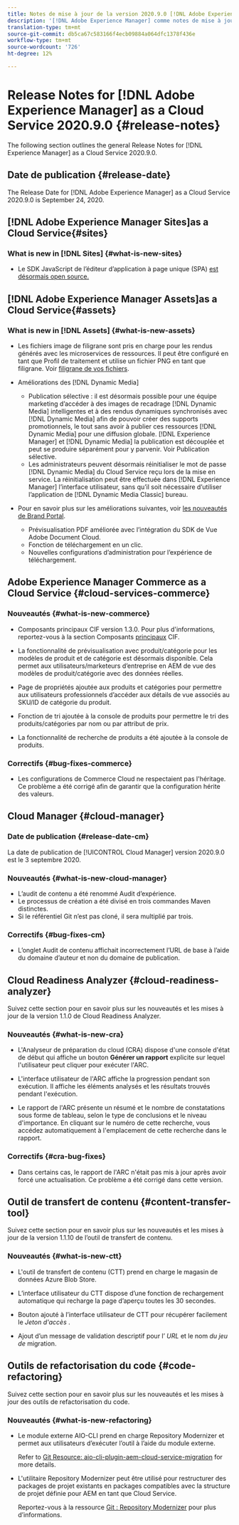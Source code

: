 ```yaml
---
title: Notes de mise à jour de la version 2020.9.0 [!DNL Adobe Experience Manager] de Cloud Service.
description: '[!DNL Adobe Experience Manager] comme notes de mise à jour Cloud Service pour la version 2020.9.0.'
translation-type: tm+mt
source-git-commit: db5ca67c583166f4ecb09884a064dfc1378f436e
workflow-type: tm+mt
source-wordcount: '726'
ht-degree: 12%

---
```



# Release Notes for [!DNL Adobe Experience Manager] as a Cloud Service 2020.9.0 {#release-notes}

The following section outlines the general Release Notes for [!DNL Experience Manager] as a Cloud Service 2020.9.0.

## Date de publication {#release-date}

The Release Date for [!DNL Adobe Experience Manager] as a Cloud Service 2020.9.0 is September 24, 2020.

## [!DNL Adobe Experience Manager Sites]as a Cloud Service{#sites}

### What is new in [!DNL Sites] {#what-is-new-sites}

* Le SDK JavaScript de l’éditeur d’application à page unique (SPA) [est désormais open source.](/help/implementing/developing/spa/reference-materials.md)

## [!DNL Adobe Experience Manager Assets]as a Cloud Service{#assets}

### What is new in [!DNL Assets] {#what-is-new-assets}

* Les fichiers image de filigrane sont pris en charge pour les rendus générés avec les microservices de ressources. Il peut être configuré en tant que Profil de traitement et utilise un fichier PNG en tant que filigrane. Voir [filigrane de vos fichiers](/help/assets/watermark-assets.md).

* Améliorations des [!DNL Dynamic Media]

   * Publication sélective : il est désormais possible pour une équipe marketing d’accéder à des images de recadrage [!DNL Dynamic Media] intelligentes et à des rendus dynamiques synchronisés avec [!DNL Dynamic Media] afin de pouvoir créer des supports promotionnels, le tout sans avoir à publier ces ressources [!DNL Dynamic Media] pour une diffusion globale. [!DNL Experience Manager] et [!DNL Dynamic Media] la publication est découplée et peut se produire séparément pour y parvenir. Voir Publication [](/help/assets/dynamic-media/selective-publishing.md)sélective.
   * Les administrateurs peuvent désormais réinitialiser le mot de passe [!DNL Dynamic Media] du Cloud Service reçu lors de la mise en service. La réinitialisation peut être effectuée dans [!DNL Experience Manager] l’interface utilisateur, sans qu’il soit nécessaire d’utiliser l’application de [!DNL Dynamic Media Classic] bureau.

* Pour en savoir plus sur les améliorations suivantes, voir [les nouveautés de Brand Portal](https://docs.adobe.com/content/help/en/experience-manager-brand-portal/using/introduction/whats-new.html).

   * Prévisualisation PDF améliorée avec l’intégration du SDK de Vue Adobe Document Cloud.
   * Fonction de téléchargement en un clic.
   * Nouvelles configurations d’administration pour l’expérience de téléchargement.

<!--
### Bugs Fixed {#bugs-fixed-assets}

TBD: list of Assets aaCS bugs that are fixed.
-->

## Adobe Experience Manager Commerce as a Cloud Service {#cloud-services-commerce}

### Nouveautés {#what-is-new-commerce}

* Composants principaux CIF version 1.3.0. Pour plus d&#39;informations, reportez-vous à la section Composants [principaux](https://github.com/adobe/aem-core-cif-components/releases/tag/core-cif-components-reactor-1.3.0) CIF.

* La fonctionnalité de prévisualisation avec produit/catégorie pour les modèles de produit et de catégorie est désormais disponible. Cela permet aux utilisateurs/marketeurs d’entreprise en AEM de vue des modèles de produit/catégorie avec des données réelles.

* Page de propriétés ajoutée aux produits et catégories pour permettre aux utilisateurs professionnels d’accéder aux détails de vue associés au SKU/ID de catégorie du produit.

* Fonction de tri ajoutée à la console de produits pour permettre le tri des produits/catégories par nom ou par attribut de prix.

* La fonctionnalité de recherche de produits a été ajoutée à la console de produits.

### Correctifs {#bug-fixes-commerce}

* Les configurations de Commerce Cloud ne respectaient pas l&#39;héritage. Ce problème a été corrigé afin de garantir que la configuration hérite des valeurs.

## Cloud Manager {#cloud-manager}

### Date de publication {#release-date-cm}

La date de publication de [!UICONTROL Cloud Manager] version 2020.9.0 est le 3 septembre 2020.

### Nouveautés {#what-is-new-cloud-manager}

* L’audit de contenu a été renommé Audit d’expérience.
* Le processus de création a été divisé en trois commandes Maven distinctes.
* Si le référentiel Git n’est pas cloné, il sera multiplié par trois.

### Correctifs {#bug-fixes-cm}

* L’onglet Audit de contenu affichait incorrectement l’URL de base à l’aide du domaine d’auteur et non du domaine de publication.

## Cloud Readiness Analyzer {#cloud-readiness-analyzer}

Suivez cette section pour en savoir plus sur les nouveautés et les mises à jour de la version 1.1.0 de Cloud Readiness Analyzer.

### Nouveautés {#what-is-new-cra}

* L&#39;Analyseur de préparation du cloud (CRA) dispose d&#39;une console d&#39;état de début qui affiche un bouton **Générer un rapport** explicite sur lequel l&#39;utilisateur peut cliquer pour exécuter l&#39;ARC.

* L&#39;interface utilisateur de l&#39;ARC affiche la progression pendant son exécution. Il affiche les éléments analysés et les résultats trouvés pendant l&#39;exécution.

* Le rapport de l&#39;ARC présente un résumé et le nombre de constatations sous forme de tableau, selon le type de conclusions et le niveau d&#39;importance. En cliquant sur le numéro de cette recherche, vous accédez automatiquement à l&#39;emplacement de cette recherche dans le rapport.

### Correctifs {#cra-bug-fixes}

* Dans certains cas, le rapport de l&#39;ARC n&#39;était pas mis à jour après avoir forcé une actualisation. Ce problème a été corrigé dans cette version.

## Outil de transfert de contenu {#content-transfer-tool}

Suivez cette section pour en savoir plus sur les nouveautés et les mises à jour de la version 1.1.10 de l’outil de transfert de contenu.

### Nouveautés {#what-is-new-ctt}

* L&#39;outil de transfert de contenu (CTT) prend en charge le magasin de données Azure Blob Store.

* L’interface utilisateur du CTT dispose d’une fonction de rechargement automatique qui recharge la page d’aperçu toutes les 30 secondes.

* Bouton ajouté à l’interface utilisateur de CTT pour récupérer facilement le *Jeton d&#39;accès* .

* Ajout d’un message de validation descriptif pour l’ *URL* et le nom *du jeu de* migration.

## Outils de refactorisation du code {#code-refactoring}

Suivez cette section pour en savoir plus sur les nouveautés et les mises à jour des outils de refactorisation du code.

### Nouveautés {#what-is-new-refactoring}

* Le module externe AIO-CLI prend en charge Repository Modernizer et permet aux utilisateurs d’exécuter l’outil à l’aide du module externe.

   Refer to [Git Resource: aio-cli-plugin-aem-cloud-service-migration](https://github.com/adobe/aio-cli-plugin-aem-cloud-service-migration) for more details.

* L&#39;utilitaire Repository Modernizer peut être utilisé pour restructurer des packages de projet existants en packages compatibles avec la structure de projet définie pour AEM en tant que Cloud Service.

   Reportez-vous à la ressource [Git : Repository Modernizer](https://github.com/adobe/aem-cloud-service-source-migration/tree/master/packages/repository-modernizer) pour plus d’informations.

